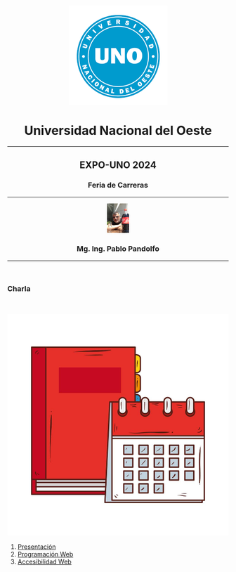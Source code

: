 <div align="center">
<div><img src="img/logo.png"/></div>
<div><h1>Universidad Nacional del Oeste</h1></div>
</div>

---

<div align="center">
  <h2>EXPO-UNO 2024</h2>
  <h3>Feria de Carreras</h3>

</div>

---

<div align="center">
<div><img src="img/yo.jpeg" width="50"/></div>
<div><h3>Mg. Ing. Pablo Pandolfo</h3></div>
</div>

---

<br>

### Charla

<br>

![Agenda](img/aw_taller_agenda.jpg)

1. [Presentación](doc/yo.md)
1. [Programación Web](doc/pweb.md)
1. [Accesibilidad Web](doc/a11y.md)

